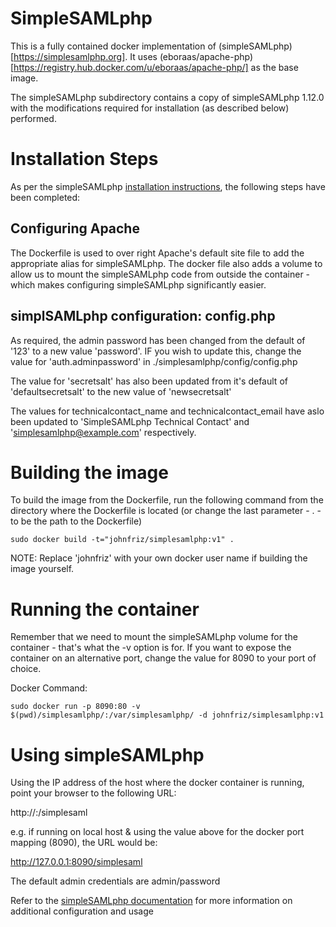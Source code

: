 # SimpleSAMLphp 

This is a fully contained docker implementation of (simpleSAMLphp)[https://simplesamlphp.org]. It uses (eboraas/apache-php)[https://registry.hub.docker.com/u/eboraas/apache-php/] as the base image.

The simpleSAMLphp subdirectory contains a copy of simpleSAMLphp 1.12.0 with the modifications required for installation (as described below) performed.

# Installation Steps 
As per the simpleSAMLphp [installation instructions](https://simplesamlphp.org/docs/stable/simplesamlphp-install), the following steps have been completed:

## Configuring Apache
The Dockerfile is used to over right Apache's default site file to add the appropriate alias for simpleSAMLphp. The docker file also adds a volume to allow us to mount the simpleSAMLphp code from outside the container - which makes configuring simpleSAMLphp significantly easier. 

## simplSAMLphp configuration: config.php

As required, the admin password has been changed from the default of '123' to a new value 'password'. IF you wish to update this, change the value for 'auth.adminpassword' in ./simplesamlphp/config/config.php

The value for 'secretsalt' has also been updated from it's default of 'defaultsecretsalt' to the new value of 'newsecretsalt'

The values for technicalcontact_name and technicalcontact_email have aslo been updated to 'SimpleSAMLphp Technical Contact' and 'simplesamlphp@example.com' respectively.

# Building the image

To build the image from the Dockerfile, run the following command from the directory where the Dockerfile is located (or change the last parameter - . - to be the path to the Dockerfile) 

    sudo docker build -t="johnfriz/simplesamlphp:v1" .

NOTE: Replace 'johnfriz' with your own docker user name if building the image yourself. 

# Running the container

Remember that we need to mount the simpleSAMLphp volume for the container - that's what the -v option is for. If you want to expose the container on an alternative port, change the value for 8090 to your port of choice.

Docker Command:

    sudo docker run -p 8090:80 -v $(pwd)/simplesamlphp/:/var/simplesamlphp/ -d johnfriz/simplesamlphp:v1

# Using simpleSAMLphp

Using the IP address of the host where the docker container is running, point your browser to the following URL:

http://<HOST-IP-ADDRESS>:<DOCKER-PORT>/simplesaml

e.g. if running on local host & using the value above for the docker port mapping (8090), the URL would be:

http://127.0.0.1:8090/simplesaml

The default admin credentials are admin/password

Refer to the [simpleSAMLphp documentation](https://simplesamlphp.org/docs/stable/) for more information on additional configuration and usage 

